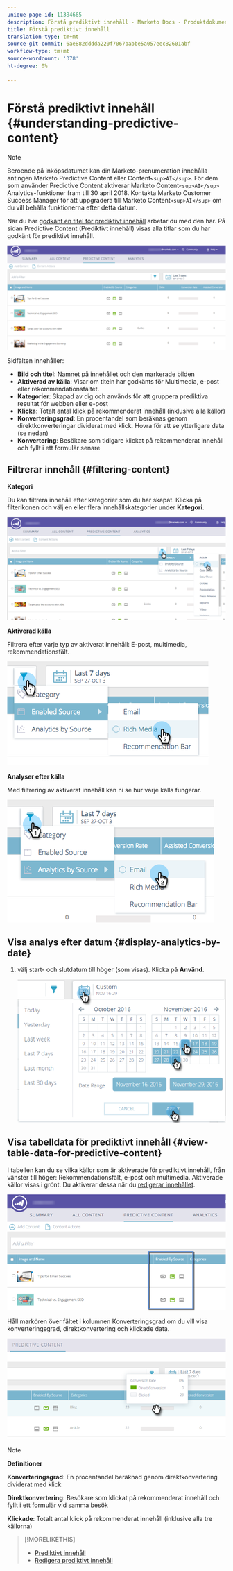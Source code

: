 ```yaml
---
unique-page-id: 11384665
description: Förstå prediktivt innehåll - Marketo Docs - Produktdokumentation
title: Förstå prediktivt innehåll
translation-type: tm+mt
source-git-commit: 6ae882dddda220f7067babbe5a057eec82601abf
workflow-type: tm+mt
source-wordcount: '378'
ht-degree: 0%

---
```



# Förstå prediktivt innehåll {#understanding-predictive-content}

>[!NOTE]
>
>Beroende på inköpsdatumet kan din Marketo-prenumeration innehålla antingen Marketo Predictive Content eller Content`<sup>AI</sup>`. För dem som använder Predictive Content aktiverar Marketo Content`<sup>AI</sup>` Analytics-funktioner fram till 30 april 2018. Kontakta Marketo Customer Success Manager för att uppgradera till Marketo Content`<sup>AI</sup>` om du vill behålla funktionerna efter detta datum.

När du har [godkänt en titel för prediktivt innehåll](/help/marketo/product-docs/predictive-content/working-with-all-content/approve-a-title-for-predictive-content.md) arbetar du med den här. På sidan Predictive Content (Prediktivt innehåll) visas alla titlar som du har godkänt för prediktivt innehåll.

![](assets/image2017-10-3-9-3a21-3a38.png)

Sidfälten innehåller:

* **Bild och titel**: Namnet på innehållet och den markerade bilden
* **Aktiverad av källa**: Visar om titeln har godkänts för Multimedia, e-post eller rekommendationsfältet.
* **Kategorier**: Skapad av dig och används för att gruppera prediktiva resultat för webben eller e-post
* **Klicka**: Totalt antal klick på rekommenderat innehåll (inklusive alla källor)
* **Konverteringsgrad**: En procentandel som beräknas genom direktkonverteringar dividerat med klick. Hovra för att se ytterligare data (se nedan)
* **Konvertering**: Besökare som tidigare klickat på rekommenderat innehåll och fyllt i ett formulär senare

## Filtrerar innehåll {#filtering-content}

**Kategori**

Du kan filtrera innehåll efter kategorier som du har skapat. Klicka på filterikonen och välj en eller flera innehållskategorier under **Kategori**.

![](assets/image2017-10-3-9-3a24-3a38.png)

**Aktiverad källa**

Filtrera efter varje typ av aktiverat innehåll: E-post, multimedia, rekommendationsfält.

![](assets/image2017-10-3-9-3a25-3a9.png)

**Analyser efter källa**

Med filtrering av aktiverat innehåll kan ni se hur varje källa fungerar.

![](assets/image2017-10-3-9-3a25-3a34.png)

## Visa analys efter datum {#display-analytics-by-date}

1. välj start- och slutdatum till höger (som visas). Klicka på **Använd**.

   ![](assets/predictive-content-filter-by-date-hands.png)

## Visa tabelldata för prediktivt innehåll {#view-table-data-for-predictive-content}

I tabellen kan du se vilka källor som är aktiverade för prediktivt innehåll, från vänster till höger: Rekommendationsfält, e-post och multimedia. Aktiverade källor visas i grönt. Du aktiverar dessa när du [redigerar innehållet](https://docs.marketo.com/display/docs/edit+predictive+content).

![](assets/image2017-10-3-9-3a26-3a25.png)

Håll markören över fältet i kolumnen Konverteringsgrad om du vill visa konverteringsgrad, direktkonvertering och klickade data.

![](assets/predictive-content-conversion-rate-popup-hand.png)

>[!NOTE]
>
>**Definitioner**
>
>**Konverteringsgrad**: En procentandel beräknad genom direktkonvertering dividerat med klick
>
>**Direktkonvertering**: Besökare som klickat på rekommenderat innehåll och fyllt i ett formulär vid samma besök
>
>**Klickade**: Totalt antal klick på rekommenderat innehåll (inklusive alla tre källorna)

>[!MORELIKETHIS]
>
>* [Prediktivt innehåll](https://docs.marketo.com/display/docs/predictive+content)
>* [Redigera prediktivt innehåll](https://docs.marketo.com/display/docs/edit+predictive+content)

